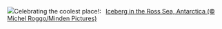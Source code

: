 ![](https://www.bing.com/th?id=OHR.IcebergAntarctica_EN-US8733526190_UHD.jpg&w=1000)Celebrating the coolest place!:&nbsp;&ensp;[Iceberg in the Ross Sea, Antarctica (© Michel Roggo/Minden Pictures)](https://www.bing.com/th?id=OHR.IcebergAntarctica_EN-US8733526190_UHD.jpg)
<br><br/>
